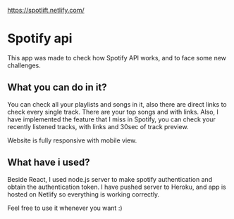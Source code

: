 https://spotlift.netlify.com/

# Spotify api

This app was made to check how Spotify API works, and to face some new challenges.

## What you can do in it?

You can check all your playlists and songs in it, also there are direct links to check every single track. There are your top songs and with links. Also, I have implemented the feature that I miss in Spotify, you can check your recently listened tracks, with links and 30sec of track preview.  

Website is fully responsive with mobile view. 

## What have i used?

Beside React, I used node.js server to make spotify authentication and obtain the authentication token. I have pushed server to Heroku, and app is hosted on Netlify so everything is working correctly. 

Feel free to use it whenever you want :)

